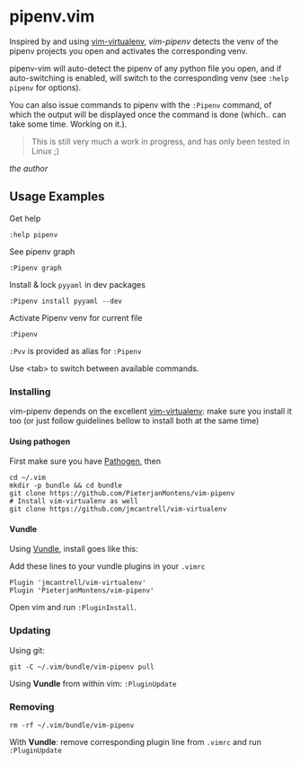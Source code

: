 # pipenv.vim

Inspired by and using [vim-virtualenv](https://github.com/jmcantrell/vim-virtualenv), _vim-pipenv_ detects the venv of the pipenv projects you open and activates the corresponding venv.

pipenv-vim will auto-detect the pipenv of any python file you open, and if auto-switching is enabled, will switch to the corresponding venv (see `:help pipenv` for options).

You can also issue commands to pipenv with the `:Pipenv` command, of which the output will be displayed once the command is done (which.. can take some time. Working on it.).


> This is still very much a work in progress, and has only been tested in Linux ;)

_the author_

## Usage Examples ##

Get help

    :help pipenv

See pipenv graph

    :Pipenv graph

Install & lock `pyyaml` in dev packages

    :Pipenv install pyyaml --dev

Activate Pipenv venv for current file

    :Pipenv

`:Pvv` is provided as alias for `:Pipenv`


Use \<tab\> to switch between available commands.

### Installing ###
vim-pipenv depends on the excellent [vim-virtualenv](https://github.com/jmcantrell/vim-virtualenv):
make sure you install it too (or just follow guidelines bellow to install both at the same time)

#### Using pathogen ####
First make sure you have [Pathogen](https://github.com/tpope/vim-pathogen), then
```shell
cd ~/.vim
mkdir -p bundle && cd bundle
git clone https://github.com/PieterjanMontens/vim-pipenv
# Install vim-virtualenv as well
git clone https://github.com/jmcantrell/vim-virtualenv
```
#### Vundle ####
Using [Vundle](https://github.com/VundleVim/Vundle.vim), install goes like this:

Add these lines to your vundle plugins in your `.vimrc`
```shell
Plugin 'jmcantrell/vim-virtualenv'
Plugin 'PieterjanMontens/vim-pipenv'
```
Open vim and run `:PluginInstall`.

### Updating ###
Using git:
```shell
git -C ~/.vim/bundle/vim-pipenv pull
```
Using __Vundle__ from within vim: `:PluginUpdate`

### Removing ###
```shell
rm -rf ~/.vim/bundle/vim-pipenv
```
With __Vundle__: remove corresponding plugin line from `.vimrc` and run `:PluginUpdate`
